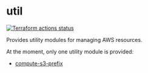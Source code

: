 # util

[![Terraform actions status](https://github.com/techservicesillinois/terraform-aws-util/workflows/terraform/badge.svg)](https://github.com/techservicesillinois/terraform-aws-util/actions)

Provides utility modules for managing AWS resources.

At the moment, only one utility module is provided:

* [compute-s3-prefix](modules/compute-s3-prefix/README.md)
